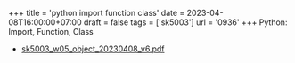 +++
title = 'python import function class'
date = 2023-04-08T16:00:00+07:00
draft = false
tags = ['sk5003']
url = '0936'
+++
Python: Import, Function, Class
<!--more-->

+ [sk5003_w05_object_20230408_v6.pdf](https://zenodo.org/doi/10.5281/zenodo.7809396)
